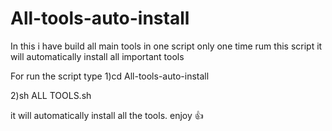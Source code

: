 # All-tools-auto-install
In this i have build all main tools in one script only one time rum this script it will automatically install all important tools

For run the script type
1)cd All-tools-auto-install

2)sh ALL TOOLS.sh


it will automatically install all the tools.
enjoy 👍
